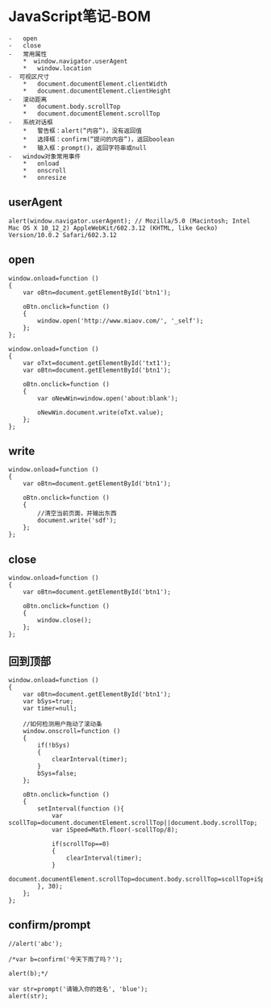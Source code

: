 # JavaScript笔记-BOM

	-	open
	-	close
	-	常用属性
		*  window.navigator.userAgent
		*	window.location
	-  可视区尺寸
		*	document.documentElement.clientWidth
		*	document.documentElement.clientHeight
	-	滚动距离
		*	document.body.scrollTop
		*	document.documentElement.scrollTop
	-	系统对话框
		*	警告框：alert(“内容”)，没有返回值
		*	选择框：confirm(“提问的内容”)，返回boolean
		*	输入框：prompt()，返回字符串或null
	-	window对象常用事件
		*	onload
		*	onscroll
		*	onresize

## userAgent

```
alert(window.navigator.userAgent); // Mozilla/5.0 (Macintosh; Intel Mac OS X 10_12_2) AppleWebKit/602.3.12 (KHTML, like Gecko) Version/10.0.2 Safari/602.3.12
```

## open

```
window.onload=function ()
{
	var oBtn=document.getElementById('btn1');
	
	oBtn.onclick=function ()
	{
		window.open('http://www.miaov.com/', '_self');
	};
};
```

```
window.onload=function ()
{
	var oTxt=document.getElementById('txt1');
	var oBtn=document.getElementById('btn1');
	
	oBtn.onclick=function ()
	{
		var oNewWin=window.open('about:blank');
		
		oNewWin.document.write(oTxt.value);
	};
};
```

## write

```
window.onload=function ()
{
	var oBtn=document.getElementById('btn1');
	
	oBtn.onclick=function ()
	{
		//清空当前页面，并输出东西
		document.write('sdf');
	};
};
```

## close

```
window.onload=function ()
{
	var oBtn=document.getElementById('btn1');
	
	oBtn.onclick=function ()
	{
		window.close();
	};
};
```

## 回到顶部

```
window.onload=function ()
{
	var oBtn=document.getElementById('btn1');
	var bSys=true;
	var timer=null;
	
	//如何检测用户拖动了滚动条
	window.onscroll=function ()
	{
		if(!bSys)
		{
			clearInterval(timer);
		}
		bSys=false;
	};
	
	oBtn.onclick=function ()
	{
		setInterval(function (){
			var scollTop=document.documentElement.scrollTop||document.body.scrollTop;
			var iSpeed=Math.floor(-scollTop/8);
			
			if(scrollTop==0)
			{
				clearInterval(timer);
			}
			document.documentElement.scrollTop=document.body.scrollTop=scollTop+iSpeed;
		}, 30);
	};
};
```

## confirm/prompt

```
//alert('abc');

/*var b=confirm('今天下雨了吗？');

alert(b);*/

var str=prompt('请输入你的姓名', 'blue');
alert(str);
```

